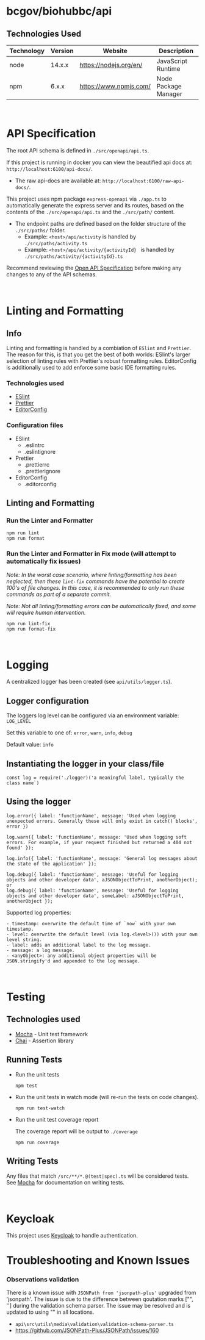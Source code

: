 # bcgov/biohubbc/api

## Technologies Used

| Technology | Version | Website                | Description          |
| ---------- | ------- | ---------------------- | -------------------- |
| node       | 14.x.x  | https://nodejs.org/en/ | JavaScript Runtime   |
| npm        | 6.x.x   | https://www.npmjs.com/ | Node Package Manager |

<br />

# API Specification

The root API schema is defined in `./src/openapi/api.ts`.

If this project is running in docker you can view the beautified api docs at: `http://localhost:6100/api-docs/`.

- The raw api-docs are available at: `http://localhost:6100/raw-api-docs/`.

This project uses npm package `express-openapi` via `./app.ts` to automatically generate the express server and its routes, based on the contents of the `./src/openapi/api.ts` and the `./src/path/` content.

- The endpoint paths are defined based on the folder structure of the `./src/paths/` folder.
  - Example: `<host>/api/activity` is handled by `./src/paths/activity.ts`
  - Example: `<host>/api/activity/{activityId} ` is handled by `./src/paths/activity/{activityId}.ts`

Recommend reviewing the [Open API Specification](https://swagger.io/docs/specification/about/) before making any changes to any of the API schemas.

<br />

# Linting and Formatting

## Info

Linting and formatting is handled by a combiation of `ESlint` and `Prettier`. The reason for this, is that you get the best of both worlds: ESlint's larger selection of linting rules with Prettier's robust formatting rules. EditorConfig is additionally used to add enforce some basic IDE formatting rules.

### Technologies used

- [ESlint](https://eslint.org/)
- [Prettier](https://prettier.io/)
- [EditorConfig](http://editorconfig.org)

### Configuration files

- ESlint
  - .eslintrc
  - .eslintignore
- Prettier
  - .prettierrc
  - .prettierignore
- EditorConfig
  - .editorconfig

## Linting and Formatting

### Run the Linter and Formatter

```
npm run lint
npm run format
```

### Run the Linter and Formatter in Fix mode (will attempt to automatically fix issues)

_Note: In the worst case scenario, where linting/formatting has been neglected, then these `lint-fix` commands have the potential to create 100's of file changes. In this case, it is recommended to only run these commands as part of a separate commit._

_Note: Not all linting/formatting errors can be automatically fixed, and some will require human intervention._

```
npm run lint-fix
npm run format-fix
```

<br />

# Logging

A centralized logger has been created (see `api/utils/logger.ts`).

## Logger configuration

The loggers log level can be configured via an environment variable: `LOG_LEVEL`

Set this variable to one of: `error`, `warn`, `info`, `debug`

Default value: `info`

## Instantiating the logger in your class/file

```
const log = require('./logger)('a meaningful label, typically the class name`)
```

## Using the logger

```
log.error({ label: 'functionName', message: 'Used when logging unexpected errors. Generally these will only exist in catch() blocks', error })

log.warn({ label: 'functionName', message: 'Used when logging soft errors. For example, if your request finished but returned a 404 not found' });

log.info({ label: 'functionName', message: 'General log messages about the state of the application' });

log.debug({ label: 'functionName', message: 'Useful for logging objects and other developer data', aJSONObjectToPrint, anotherObject);
or
log.debug({ label: 'functionName', message: 'Useful for logging objects and other developer data', someLabel: aJSONObjectToPrint, anotherObject });
```

Supported log properties:

```
- timestamp: overwrite the default time of `now` with your own timestamp.
- level: overwrite the default level (via log.<level>()) with your own level string.
- label: adds an additional label to the log message.
- message: a log message.
- <anyObject>: any additional object properties will be JSON.stringify'd and appended to the log message.
```

<br />

# Testing

## Technologies used

- [Mocha](https://www.npmjs.com/package/mocha) - Unit test framework
- [Chai](https://www.npmjs.com/package/chai) - Assertion library

## Running Tests

- Run the unit tests

  ```
  npm test
  ```

- Run the unit tests in watch mode (will re-run the tests on code changes).

  ```
  npm run test-watch
  ```

- Run the unit test coverage report

  The coverage report will be output to `./coverage`

  ```
  npm run coverage
  ```

## Writing Tests

Any files that match `/src/**/*.@(test|spec).ts` will be considered tests.  
See [Mocha](https://mochajs.org) for documentation on writing tests.

<br />

# Keycloak

This project uses [Keycloak](https://www.keycloak.org/) to handle authentication.

# Troubleshooting and Known Issues

### Observations validation

There is a known issue with `JSONPath from 'jsonpath-plus'` upgraded from 'jsonpath'. The issue is due to the difference between qoutation marks ["", ''] during the validation schema parser. The issue may be resolved and is updated to using "" in all locations.

- `api\src\utils\media\validation\validation-schema-parser.ts`
- https://github.com/JSONPath-Plus/JSONPath/issues/160
